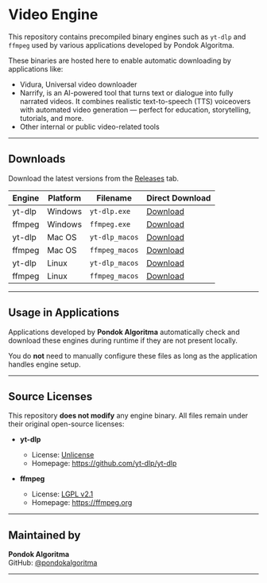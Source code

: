 # Video Engine

This repository contains precompiled binary engines such as `yt-dlp` and `ffmpeg` used by various applications developed by Pondok Algoritma.

These binaries are hosted here to enable automatic downloading by applications like:

- Vidura, Universal video downloader
- Narrify, is an AI-powered tool that turns text or dialogue into fully narrated videos. It combines realistic text-to-speech (TTS) voiceovers with automated video generation — perfect for education, storytelling, tutorials, and more.
- Other internal or public video-related tools

---

## Downloads

Download the latest versions from the [Releases](https://github.com/pondokalgoritma/video-engine/releases) tab.

| Engine  | Platform | Filename        | Direct Download |
|---------|----------|------------------|-----------------|
| yt-dlp  | Windows  | `yt-dlp.exe`     | [Download](https://github.com/pondokalgoritma/video-engine/releases/latest/download/yt-dlp.exe)   |
| ffmpeg  | Windows  | `ffmpeg.exe`     | [Download](https://github.com/pondokalgoritma/video-engine/releases/latest/download/ffmpeg.exe)   |
| yt-dlp  | Mac OS   | `yt-dlp_macos`   | [Download](https://github.com/pondokalgoritma/video-engine/releases/latest/download/yt-dlp_macos) |
| ffmpeg  | Mac OS   | `ffmpeg_macos`   | [Download](https://github.com/pondokalgoritma/video-engine/releases/latest/download/ffmpeg_macos) |
| yt-dlp  | Linux    | `yt-dlp_macos`   | [Download](https://github.com/pondokalgoritma/video-engine/releases/latest/download/yt-dlp_linux) |
| ffmpeg  | Linux    | `ffmpeg_macos`   | [Download](https://github.com/pondokalgoritma/video-engine/releases/latest/download/ffmpeg_linux) |


---

## Usage in Applications

Applications developed by **Pondok Algoritma** automatically check and download these engines during runtime if they are not present locally.

You do **not** need to manually configure these files as long as the application handles engine setup.

---

## Source Licenses

This repository **does not modify** any engine binary. All files remain under their original open-source licenses:

- **yt-dlp**
  - License: [Unlicense](https://github.com/yt-dlp/yt-dlp/blob/master/LICENSE)
  - Homepage: https://github.com/yt-dlp/yt-dlp

- **ffmpeg**
  - License: [LGPL v2.1](https://ffmpeg.org/legal.html)
  - Homepage: https://ffmpeg.org

---

## Maintained by

**Pondok Algoritma**  
GitHub: [@pondokalgoritma](https://github.com/pondokalgoritma)

---
